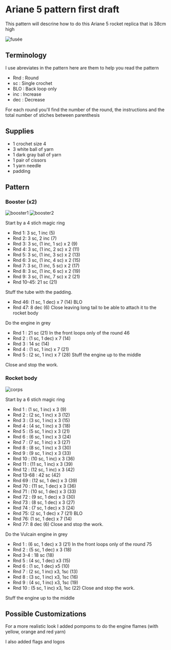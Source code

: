 # Ariane 5 pattern first draft

This pattern will descrine how to do this Ariane 5 rocket replica that is 38cm high

![fusée](../../../../media/patterns/ariane5/v1/fusee.jpg)

## Terminology

I use abreviates in the pattern here are them to help you read the pattern

* Rnd : Round
* sc : Single crochet
* BLO : Back loop only
* inc : Increase
* dec : Decrease

For each round you'll find the number of the round, the instructions and the total number of stiches between parenthesis

## Supplies

* 1 crochet size 4
* 3 white ball of yarn
* 1 dark gray ball of yarn
* 1 pair of cissors
* 1 yarn needle
* padding

## Pattern

### Booster (x2)

![booster1](../../../../media/patterns/ariane5/v1/booster1.jpg)
![booster2](../../../../media/patterns/ariane5/v1/booster2.jpg)

Start by a 4 stich magic ring

* Rnd 1: 3 sc, 1 inc (5)
* Rnd 2: 3 sc, 2 inc (7)
* Rnd 3: 3 sc, (1 inc, 1 sc) x 2 (9)
* Rnd 4: 3 sc, (1 inc, 2 sc) x 2 (11)
* Rnd 5: 3 sc, (1 inc, 3 sc) x 2 (13)
* Rnd 6: 3 sc, (1 inc, 4 sc) x 2 (15)
* Rnd 7: 3 sc, (1 inc, 5 sc) x 2 (17)
* Rnd 8: 3 sc, (1 inc, 6 sc) x 2 (19)
* Rnd 9: 3 sc, (1 inc, 7 sc) x 2 (21)
* Rnd 10-45: 21 sc (21)

Stuff the tube with the padding.

* Rnd 46: (1 sc, 1 dec) x 7 (14) BLO
* Rnd 47: 8 dec (6)
Close leaving long tail to be able to attach it to the rocket body

Do the engine in grey

* Rnd 1 : 21 sc (21) In the front loops only of the round 46
* Rnd 2 : (1 sc, 1 dec) x 7 (14)
* Rnd 3 : 14 sc (14)
* Rnd 4 : (1 sc, 1 inc) x 7 (21)
* Rnd 5 : (2 sc, 1 inc) x 7 (28)
Stuff the engine up to the middle

Close and stop the work.

### Rocket body

![corps](../../../../media/patterns/ariane5/v1/corps.jpg)

Start by a 6 stich magic ring

* Rnd 1 : (1 sc, 1 inc) x 3 (9)
* Rnd 2 : (2 sc, 1 inc) x 3 (12)
* Rnd 3 : (3 sc, 1 inc) x 3 (15)
* Rnd 4 : (4 sc, 1 inc) x 3 (18)
* Rnd 5 : (5 sc, 1 inc) x 3 (21)
* Rnd 6 : (6 sc, 1 inc) x 3 (24)
* Rnd 7 : (7 sc, 1 inc) x 3 (27)
* Rnd 8 : (8 sc, 1 inc) x 3 (30)
* Rnd 9 : (9 sc, 1 inc) x 3 (33)
* Rnd 10 : (10 sc, 1 inc) x 3 (36)
* Rnd 11 : (11 sc, 1 inc) x 3 (39)
* Rnd 12 : (12 sc, 1 inc) x 3 (42)
* Rnd 13-68 : 42 sc (42)
* Rnd 69 : (12 sc, 1 dec) x 3 (39) 
* Rnd 70 : (11 sc, 1 dec) x 3 (36)
* Rnd 71 : (10 sc, 1 dec) x 3 (33)
* Rnd 72 : (9 sc, 1 dec) x 3 (30)
* Rnd 73 : (8 sc, 1 dec) x 3 (27)
* Rnd 74 : (7 sc, 1 dec) x 3 (24)
* Rnd 75: (2 sc, 1 dec) x 7 (21) BLO
* Rnd 76: (1 sc, 1 dec) x 7 (14)
* Rnd 77: 8 dec (6)
Close and stop the work.

Do the Vulcain engine in grey

* Rnd 1 : (6 sc, 1 dec) x 3 (21) In the front loops only of the round 75
* Rnd 2 : (5 sc, 1 dec) x 3 (18) 
* Rnd 3-4 : 18 sc (18)
* Rnd 5 : (4 sc, 1 dec) x3 (15)
* Rnd 6 : (1 sc, 1 dec) x5 (10)
* Rnd 7 : (2 sc, 1 inc) x3, 1sc (13)
* Rnd 8 : (3 sc, 1 inc) x3, 1sc (16)
* Rnd 9 : (4 sc, 1 inc) x3, 1sc (19)
* Rnd 10 : (5 sc, 1 inc) x3, 1sc (22)
Close and stop the work.

Stuff the engine up to the middle


## Possible Customizations

For a more realistic look I added pompoms to do the engine flames (with yellow, orange and red yarn)

I also added flags and logos
